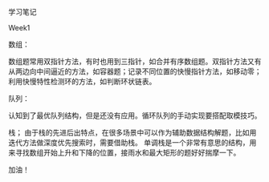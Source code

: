 学习笔记

Week1

数组：

数组题常用双指针方法，有时也用到三指针，如合并有序数组题。双指针方法又有从两边向中间逼近的方法，如容器题；记录不同位置的快慢指针方法，如移动零；利用快慢特性检测环的方法，如判断环状链表。

队列：

认知到了最优队列结构，但是还没有应用。循环队列的手动实现要搭配取模技巧。

栈；
由于栈的先进后出特点，在很多场景中可以作为辅助数据结构解题，比如用迭代方法做深度优先搜索时，需要借助栈。
单调栈是一个非常有意思的结构，用来寻找数组开始上升和下降的位置，接雨水和最大矩形的题好好揣摩一下。

加油！
